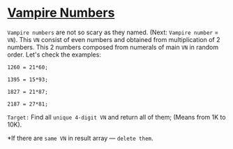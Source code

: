 # [Vampire Numbers](https://www.codewars.com/vampire-numbers-2 "https://www.codewars.com/586408ffb3a6757c8400003b")

```Vampire numbers``` are not so scary as they named. (Next: ```Vampire number``` = ```VN```).
This ```VN``` consist of even numbers and obtained from multiplication of 2 numbers. This 2 numbers composed from numerals of main ```VN``` in random order. Let's check the examples:
  
  ```1260 = 21*60;```
  
  ```1395 = 15*93;```
  
  ```1827 = 21*87;```
  
  ```2187 = 27*81;``` 
  
 ```Target:``` Find all ```unique 4-digit VN``` and return all of them; (Means from 1K to 10K).
 
 *If there are ```same VN``` in result array — ```delete them```.